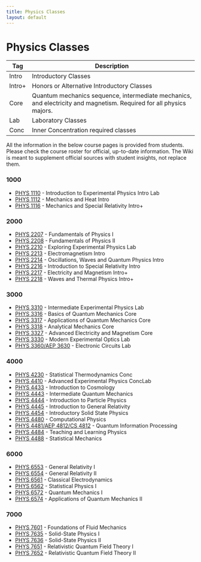 ```yaml
---
title: Physics Classes
layout: default
---
```

<link rel="stylesheet" href="/main.css">

# Physics Classes

| Tag                            | Description                               |
| ------------------------------ | ----------------------------------------- |
| <span class="tag ml-1/2">Intro</span>  | Introductory Classes |
| <span class="tag ml-1/2">Intro+</span> | Honors or Alternative Introductory Classes |
| <span class="tag ml-1/2">Core</span> | Quantum mechanics sequence, intermediate mechanics, and electricity and magnetism. Required for all physics majors. |
| <span class="tag ml-1/2">Lab</span> | Laboratory Classes |
| <span class="tag ml-1/2">Conc</span> | Inner Concentration required classes |

All the information in the below course pages is provided from students. Please check the course roster for official, up-to-date information. The Wiki is meant to supplement official sources with student insights, not replace them.

### 1000

- [PHYS 1110](/classes/phys/PHYS1110.html) - Introduction to Experimental Physics <span class="tag">Intro</span> <span class="tag">Lab</span>
- [PHYS 1112](/classes/phys/PHYS1112.html) - Mechanics and Heat <span class="tag">Intro</span>
- [PHYS 1116](/classes/phys/PHYS1116.html) - Mechanics and Special Relativity <span class="tag">Intro+</span>

### 2000

- [PHYS 2207](/classes/phys/PHYS2207.html) - Fundamentals of Physics I
- [PHYS 2208](/classes/phys/PHYS2208.html) - Fundamentals of Physics II
- [PHYS 2210](/classes/phys/PHYS2210.html) - Exploring Experimental Physics <span class="tag">Lab</span>
- [PHYS 2213](/classes/phys/PHYS2213.html) - Electromagnetism <span class="tag">Intro</span>
- [PHYS 2214](/classes/phys/PHYS2214.html) - Oscillations, Waves and Quantum Physics <span class="tag">Intro</span>
- [PHYS 2216](/classes/phys/PHYS2216.html) - Introduction to Special Relativity <span class="tag">Intro</span>
- [PHYS 2217](/classes/phys/PHYS2217.html) - Electricity and Magnetism <span class="tag">Intro+</span>
- [PHYS 2218](/classes/phys/PHYS2218.html) - Waves and Thermal Physics <span class="tag">Intro+</span>

### 3000

- [PHYS 3310](/classes/phys/PHYS3310.html) - Intermediate Experimental Physics <span class="tag">Lab</span>
- [PHYS 3316](/classes/phys/PHYS3316.html) - Basics of Quantum Mechanics <span class="tag">Core</span>
- [PHYS 3317](/classes/phys/PHYS3317.html) - Applications of Quantum Mechanics <span class="tag">Core</span>
- [PHYS 3318](/classes/phys/PHYS3318.html) - Analytical Mechanics <span class="tag">Core</span>
- [PHYS 3327](/classes/phys/PHYS3327.html) - Advanced Electricity and Magnetism <span class="tag">Core</span>
- [PHYS 3330](/classes/phys/PHYS3330.html) - Modern Experimental Optics <span class="tag">Lab</span>
- [PHYS 3360/AEP 3630](/classes/phys/PHYS3360.html) - Electronic Circuits <span class="tag">Lab</span>

### 4000
- [PHYS 4230](/classes/phys/PHYS4230.html) - Statistical Thermodynamics <span class="tag">Conc</span>
- [PHYS 4410](/classes/phys/PHYS4410.html) - Advanced Experimental Physics <span class="tag">Conc</span><span class="tag">Lab</span>
- [PHYS 4433](/classes/phys/PHYS4433.html) - Introduction to Cosmology
- [PHYS 4443](/classes/phys/PHYS4443.html) - Intermediate Quantum Mechanics
- [PHYS 4444](/classes/phys/PHYS4444.html) - Introduction to Particle Physics
- [PHYS 4445](/classes/phys/PHYS4445.html) - Introduction to General Relativity
- [PHYS 4454](/classes/phys/PHYS4454.html) - Introductory Solid State Physics
- [PHYS 4480](/classes/phys/PHYS4480.html) - Computational Physics
- [PHYS 4481/AEP 4812/CS 4812](/classes/phys/PHYS4481.html) - Quantum Information Processing
- [PHYS 4484](/classes/phys/PHYS4484.html) - Teaching and Learning Physics
- [PHYS 4488](/classes/phys/PHYS4488.html) - Statistical Mechanics

### 6000
- [PHYS 6553](/classes/phys/PHYS6553.html) - General Relativity I
- [PHYS 6554](/classes/phys/PHYS6554.html) - General Relativity II
- [PHYS 6561](/classes/phys/PHYS6561.html) - Classical Electrodynamics
- [PHYS 6562](/classes/phys/PHYS6562.html) - Statistical Physics I
- [PHYS 6572](/classes/phys/PHYS6572.html) - Quantum Mechanics I
- [PHYS 6574](/classes/phys/PHYS6574.html) - Applications of Quantum Mechanics II

### 7000
- [PHYS 7601](/classes/phys/PHYS7601.html) - Foundations of Fluid Mechanics
- [PHYS 7635](/classes/phys/PHYS7635.html) - Solid-State Physics I
- [PHYS 7636](/classes/phys/PHYS7636.html) - Solid-State Physics II
- [PHYS 7651](/classes/phys/PHYS7651.html) - Relativistic Quantum Field Theory I
- [PHYS 7652](/classes/phys/PHYS7652.html) - Relativistic Quantum Field Theory II
